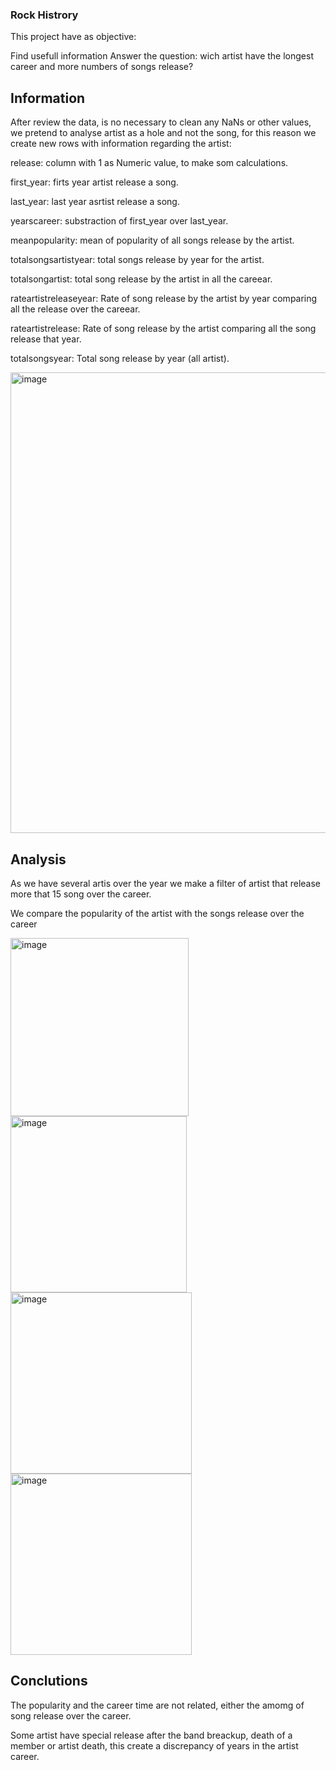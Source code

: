 ### Rock Histrory 

This project have as objective:

Find usefull information 
Answer the question: wich artist have the longest career and more numbers of songs release?

## Information 

After review the data, is no necessary to clean any NaNs or other values, we pretend to analyse artist as a hole and not the song, for this reason we create new rows with information regarding the artist:

release: column with 1 as Numeric value, to make som calculations. 

first_year: firts year artist release a song. 

last_year: last year asrtist release a song.

yearscareer: substraction of first_year over last_year.

meanpopularity: mean of popularity of all songs release by the artist.

totalsongsartistyear: total songs release by year for the artist.

totalsongartist: total song release by the artist in all the careear.

rateartistreleaseyear: Rate of song release by the artist by year comparing all the release over the careear. 

rateartistrelease: Rate of song release by the artist comparing all the song release that year.

totalsongsyear: Total song release by year (all artist). 


<img width="737" alt="image" src="https://user-images.githubusercontent.com/72528803/148130514-ce75bfe7-a10e-4536-ab1f-a5eb1b0aa9f9.png">

## Analysis


As we have several artis over the year we make a filter of artist that release more that 15 song over the career.

We compare the popularity of the artist with the songs release over the career  

<img width="285" alt="image" src="https://user-images.githubusercontent.com/72528803/148133350-c80206ab-9bd7-4174-a9a7-b983616821e5.png">

<img width="282" alt="image" src="https://user-images.githubusercontent.com/72528803/148132086-ca40a3ea-ddeb-46da-8fdc-8cc60344c9e4.png">



<img width="290" alt="image" src="https://user-images.githubusercontent.com/72528803/148127882-5abf2521-3825-4619-a97c-c67fab495fce.png">



<img width="290" alt="image" src="https://user-images.githubusercontent.com/72528803/148127968-b644297c-7ab8-4675-ac49-4b67d6c78b72.png">



## Conclutions

The popularity and the career time are not related, either the amomg of song release over the career.   

Some artist have special release after the band breackup, death of a member or artist death, this create a discrepancy of years in the artist career. 

